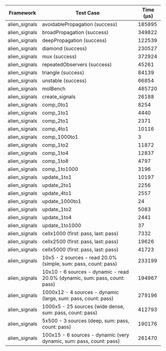 | Framework | Test Case | Time (μs) |
| --- | --- | --- |
| alien_signals | avoidablePropagation (success) | 185895 |
| alien_signals | broadPropagation (success) | 349822 |
| alien_signals | deepPropagation (success) | 122539 |
| alien_signals | diamond (success) | 230527 |
| alien_signals | mux (success) | 372924 |
| alien_signals | repeatedObservers (success) | 45261 |
| alien_signals | triangle (success) | 84139 |
| alien_signals | unstable (success) | 66854 |
| alien_signals | molBench | 485720 |
| alien_signals | create_signals | 26188 |
| alien_signals | comp_0to1 | 8254 |
| alien_signals | comp_1to1 | 4440 |
| alien_signals | comp_2to1 | 2371 |
| alien_signals | comp_4to1 | 10116 |
| alien_signals | comp_1000to1 | 3 |
| alien_signals | comp_1to2 | 11872 |
| alien_signals | comp_1to4 | 12837 |
| alien_signals | comp_1to8 | 4797 |
| alien_signals | comp_1to1000 | 3196 |
| alien_signals | update_1to1 | 10197 |
| alien_signals | update_2to1 | 2256 |
| alien_signals | update_4to1 | 2557 |
| alien_signals | update_1000to1 | 24 |
| alien_signals | update_1to2 | 5083 |
| alien_signals | update_1to4 | 2441 |
| alien_signals | update_1to1000 | 37 |
| alien_signals | cellx1000 (first: pass, last: pass) | 7332 |
| alien_signals | cellx2500 (first: pass, last: pass) | 19626 |
| alien_signals | cellx5000 (first: pass, last: pass) | 41723 |
| alien_signals | 10x5 - 2 sources - read 20.0% (simple, sum: pass, count: pass) | 233199 |
| alien_signals | 10x10 - 6 sources - dynamic - read 20.0% (dynamic, sum: pass, count: pass) | 194967 |
| alien_signals | 1000x12 - 4 sources - dynamic (large, sum: pass, count: pass) | 279196 |
| alien_signals | 1000x5 - 25 sources (wide dense, sum: pass, count: pass) | 412793 |
| alien_signals | 5x500 - 3 sources (deep, sum: pass, count: pass) | 190176 |
| alien_signals | 100x15 - 6 sources - dynamic (very dynamic, sum: pass, count: pass) | 261470 |
